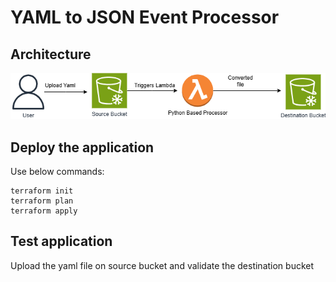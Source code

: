 # YAML to JSON Event Processor

## Architecture

![Workflow](diagrams/Processor.png)


## Deploy the application
Use below commands:

```
terraform init
terraform plan
terraform apply

```

## Test application  
Upload the yaml file on source bucket and validate the destination bucket








